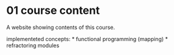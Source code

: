 # 01 course content

A website showing contents of this course.

implementeted concepts:
    * functional programming (mapping)
    * refractoring modules